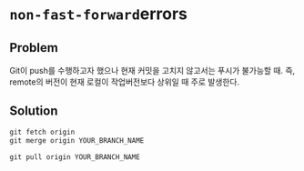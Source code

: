 # `non-fast-forward`errors 

## Problem  
Git이 push를 수행하고자 했으나 현재 커밋을 고치지 않고서는 푸시가 불가능할 때. 즉, remote의 버전이 현재 로컬이 작업버전보다 상위일 때 주로 발생한다. 

## Solution 

```cmd
git fetch origin
git merge origin YOUR_BRANCH_NAME
```

```cmd 
git pull origin YOUR_BRANCH_NAME
```